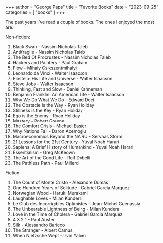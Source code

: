 +++
author = "George Paps"
title = "Favorite Books"
date = "2023-09-25"
categories = [
    "books"
]
+++


The past years I've read a couple of books.
The ones I enjoyed the most are:

Non-fiction:

1) Black Swan - Nassim Nicholas Taleb
2) Antifragile - Nassim Nicholas Taleb
3) The Bed Of Procrustes - Nassim Nicholas Taleb
4) Hackers and Painters - Paul Graham
5) Flow - Mihaly Csikszentmihalyi
6) Leonardo da Vinci - Walter Isaacson 
7) Einstein: His Life and Universe - Walter Isaacson 
8) Steve Jobs - Walter Isaacson 
9) Thinking, Fast and Slow - Daniel Kahneman
10) Benjamin Franklin: An American Life - Walter Isaacson 
11) Why We Do What We Do - Edward Deci
12) The Obstacle Is the Way - Ryan Holiday
13) Stillness is the Key - Ryan Holiday
14) Ego is the Enemy - Ryan Holiday
15) Mastery - Robert Greene 
16) The Comfort Crisis - Michael Easter
17) Why Nations Fail - Daron Acemoglu 
18) Macroeconomics Beyond the NAIRU - Servaas Storm 
19) 21 Lessons for the 21st Century - Yuval Noah Harari
20) Sapiens: A Brief History of Humankind - Yuval Noah Harari
21) Essentialism - Greg McKeown
22) The Art of the Good Life - Rolf Dobelli
23) The Pathless Path - Paul Millerd

Fiction:

1) The Count of Monte Cristo - Alexandre Dumas
2) One Hundred Years of Solitude - Gabriel Garcia Marquez
3) Norwegian Wood - Haruki Murakami
4) Laughable Loves - Milan Kundera
5) Le Club des Incorrigibles Optimistes - Jean-Michel Guenassia 
6) The Unbearable Lightness of Being - Milan Kundera 
7) Love in the Time of Cholera - Gabriel Garcia Marquez
8) 4 3 2 1 - Paul Auster
9) Silk - Alessandro Baricco
10) The Stranger - Albert Camus
11) When Nietzsche Wept - Irvin Yalom